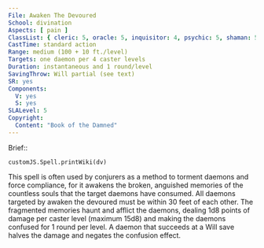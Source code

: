 ```yaml
---
File: Awaken The Devoured
School: divination
Aspects: [ pain ]
ClassList: { cleric: 5, oracle: 5, inquisitor: 4, psychic: 5, shaman: 5, sorcerer: 5, wizard: 5, spiritualist: 5, witch: 5 }
CastTime: standard action
Range: medium (100 + 10 ft./level)
Targets: one daemon per 4 caster levels
Duration: instantaneous and 1 round/level
SavingThrow: Will partial (see text)
SR: yes
Components:
  V: yes
  S: yes
SLALevel: 5
Copyright:
  Content: "Book of the Damned"
---
```

Brief:: 

```dataviewjs
customJS.Spell.printWiki(dv)
```

This spell is often used by conjurers as a method to torment daemons and force compliance, for it awakens the broken, anguished memories of the countless souls that the target daemons have consumed. All daemons targeted by awaken the devoured must be within 30 feet of each other. The fragmented memories haunt and afflict the daemons, dealing 1d8 points of damage per caster level (maximum 15d8) and making the daemons confused for 1 round per level. A daemon that succeeds at a Will save halves the damage and negates the confusion effect.
